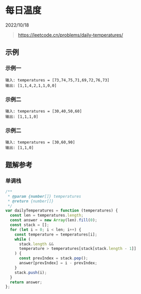 # 每日温度

2022/10/18

> <https://leetcode.cn/problems/daily-temperatures/>

## 示例

### 示例一

```text
输入: temperatures = [73,74,75,71,69,72,76,73]
输出: [1,1,4,2,1,1,0,0]
```

### 示例二

```text
输入: temperatures = [30,40,50,60]
输出: [1,1,1,0]
```

### 示例二

```text
输入: temperatures = [30,60,90]
输出: [1,1,0]
```

## 题解参考

### 单调栈

```javascript
/**
 * @param {number[]} temperatures
 * @return {number[]}
 */
var dailyTemperatures = function (temperatures) {
  const len = temperatures.length;
  const answer = new Array(len).fill(0);
  const stack = [];
  for (let i = 0; i < len; i++) {
    const temperature = temperatures[i];
    while (
      stack.length &&
      temperature > temperatures[stack[stack.length - 1]]
    ) {
      const prevIndex = stack.pop();
      answer[prevIndex] = i - prevIndex;
    }
    stack.push(i);
  }
  return answer;
};
```
